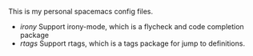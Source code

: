 This is my personal spacemacs config files.

- *irony* Support irony-mode, which is a flycheck and code completion package
- *rtags* Support rtags, which is a tags package for jump to definitions.
